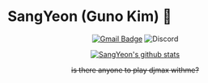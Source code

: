 # SangYeon (Guno Kim) 👋

<div align=center>
 
[![Gmail Badge](https://img.shields.io/badge/guno0302@gmail.com-d14836?style=flat-square&logo=Gmail&logoColor=white&link=mailto:guno0302@gmail.com)](mailto:guno0302@gmail.com)
![Discord](https://img.shields.io/badge/737%231000-Discord?logo=discord&style=flat-square&color=7289DA&logoColor=white)


[![SangYeon's github stats](https://github-readme-stats.vercel.app/api?username=AcidWater&bg_color=30,0559B2,2A9E60&title_color=fff&text_color=fff)](https://github.com/wonderlandpark/github-readme-stats)

~~is there anyone to play djmax withme?~~
